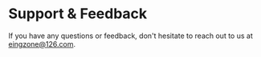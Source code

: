 # Support & Feedback 

If you have any questions or feedback, don't hesitate to reach out to us at [eingzone@126.com](mailto:eingzone@126.com).
